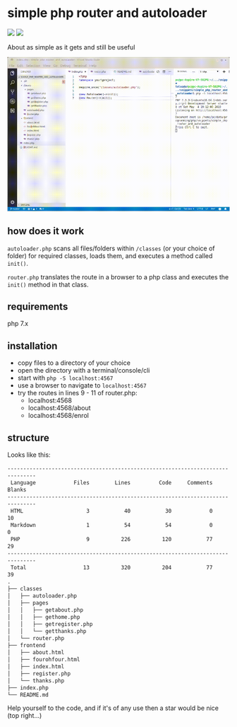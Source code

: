 # simple php router and autoloader

![](https://img.shields.io/badge/licence-free-green.svg) ![](https://img.shields.io/badge/frameworks-none-green.svg)

About as simple as it gets and still be useful

![](demo.gif)

## how does it work

`autoloader.php` scans all files/folders within `/classes` (or your choice of folder) for required classes, loads them, and executes a method called `init()`.

`router.php` translates the route in a browser to a php class and executes the `init()` method in that class.

## requirements

php 7.x

## installation

* copy files to a directory of your choice
* open the directory with a terminal/console/cli
* start with `php -S localhost:4567`
* use a browser to navigate to `localhost:4567`
* try the routes in lines 9 - 11 of router.php:
	* localhost:4568
	* localhost:4568/about
	* localhost:4568/enrol

## structure

Looks like this:
```
-------------------------------------------------------------------------------
 Language            Files        Lines         Code     Comments       Blanks
-------------------------------------------------------------------------------
 HTML                    3           40           30            0           10
 Markdown                1           54           54            0            0
 PHP                     9          226          120           77           29
-------------------------------------------------------------------------------
 Total                  13          320          204           77           39
.
├── classes
│   ├── autoloader.php
│   ├── pages
│   │   ├── getabout.php
│   │   ├── gethome.php
│   │   ├── getregister.php
│   │   └── getthanks.php
│   └── router.php
├── frontend
│   ├── about.html
│   ├── fourohfour.html
│   ├── index.html
│   ├── register.php
│   └── thanks.php
├── index.php
└── README.md
 ```
Help yourself to the code, and if it's of any use then a star would be nice (top right...)
